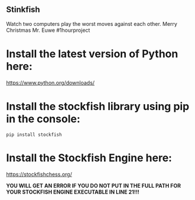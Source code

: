 ## Stinkfish
Watch two computers play the worst moves against each other. Merry Christmas Mr. Euwe #1hourproject

# Install the latest version of Python here: 
https://www.python.org/downloads/
# Install the stockfish library using pip in the console: 
```
pip install stockfish
```
# Install the Stockfish Engine here: 
https://stockfishchess.org/

**YOU WILL GET AN ERROR IF YOU DO NOT PUT IN THE FULL PATH FOR YOUR STOCKFISH ENGINE EXECUTABLE IN LINE 21!!!**
